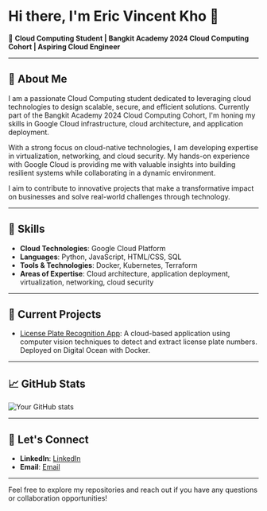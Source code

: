 # Hi there, I'm Eric Vincent Kho 👋

🚀 **Cloud Computing Student | Bangkit Academy 2024 Cloud Computing Cohort | Aspiring Cloud Engineer**

---

## 🌟 About Me

I am a passionate Cloud Computing student dedicated to leveraging cloud technologies to design scalable, secure, and efficient solutions. Currently part of the Bangkit Academy 2024 Cloud Computing Cohort, I'm honing my skills in Google Cloud infrastructure, cloud architecture, and application deployment.

With a strong focus on cloud-native technologies, I am developing expertise in virtualization, networking, and cloud security. My hands-on experience with Google Cloud is providing me with valuable insights into building resilient systems while collaborating in a dynamic environment.

I aim to contribute to innovative projects that make a transformative impact on businesses and solve real-world challenges through technology.

---

## 🔧 Skills

- **Cloud Technologies**: Google Cloud Platform
- **Languages**: Python, JavaScript, HTML/CSS, SQL
- **Tools & Technologies**: Docker, Kubernetes, Terraform
- **Areas of Expertise**: Cloud architecture, application deployment, virtualization, networking, cloud security

---

## 🔭 Current Projects

- [License Plate Recognition App](https://vps.ericvinn.my.id/): A cloud-based application using computer vision techniques to detect and extract license plate numbers. Deployed on Digital Ocean with Docker.

---

## 📈 GitHub Stats

![Your GitHub stats](https://github-readme-stats.vercel.app/api?username=yourusername&show_icons=true&theme=radical)

---

## 🤝 Let's Connect

- **LinkedIn**: [LinkedIn](https://www.linkedin.com/in/ericvkho/)
- **Email**: [Email](ericvincentkho@gmail.com)

---

Feel free to explore my repositories and reach out if you have any questions or collaboration opportunities!

